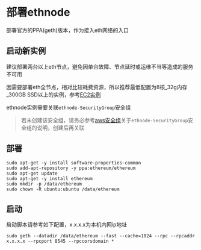 # 部署ethnode
部署官方的PPA(geth)版本，作为接入eth网络的入口

## 启动新实例
建议部署两台以上eth节点，避免因单台故障、节点延时或运维不当等造成的服务不可用

因需要部署eth全节点，相对比较耗费资源，所以推荐最低配置为8核_32g内存_300GB SSD以上的实例，参考[EC2实例](new_ec2_cn.md)


ethnode实例需要关联`ethnode-SecurityGroup`安全组
> 若未创建该安全组，请务必参考[aws安全组](security_group_cn.md)关于`ethnode-SecurityGroup`安全组的说明，创建后再关联

## 部署
```
sudo apt-get -y install software-properties-common
sudo add-apt-repository -y ppa:ethereum/ethereum
sudo apt-get update
sudo apt-get -y install ethereum
sudo mkdir -p /data/ethereum
sudo chown -R ubuntu:ubuntu /data/ethereum
```

## 启动

启动脚本请参考如下配置，x.x.x.x为本机内网ip地址

```
sudo geth --datadir /data/ethereum --fast --cache=1024 --rpc --rpcaddr x.x.x.x --rpcport 8545 --rpccorsdomain *
```
